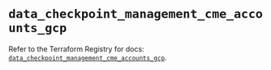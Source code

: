 # `data_checkpoint_management_cme_accounts_gcp`

Refer to the Terraform Registry for docs: [`data_checkpoint_management_cme_accounts_gcp`](https://registry.terraform.io/providers/checkpointsw/checkpoint/2.11.0/docs/data-sources/management_cme_accounts_gcp).
